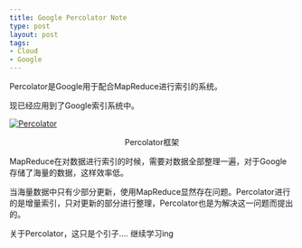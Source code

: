 ```yaml
--- 
title: Google Percolator Note
type: post
layout: post
tags: 
- Cloud
- Google
---
```

<p>Percolator是Google用于配合MapReduce进行索引的系统。</p>  <p>现已经应用到了Google索引系统中。</p>  <p><a title="Percolator" href="http://www.flickr.com/photos/56075931@N04/5663394914/"><img style="display: block; float: none; margin-left: auto; margin-right: auto" alt="Percolator" src="http://farm6.static.flickr.com/5105/5663394914_2426a3c7dd.jpg" border="0" /></a></p>  <p align="center">Percolator框架</p>  <p>MapReduce在对数据进行索引的时候，需要对数据全部整理一遍，对于Google存储了海量的数据，这样效率低。</p>  <p>当海量数据中只有少部分更新，使用MapReduce显然存在问题。Percolator进行的是增量索引，只对更新的部分进行整理，Percolator也是为解决这一问题而提出的。</p>  <p>关于Percolator，这只是个引子…. 继续学习ing</p>
